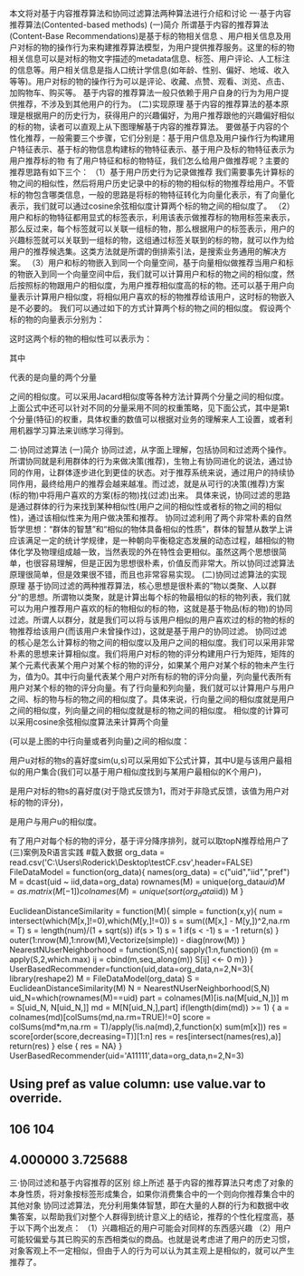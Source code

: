 本文将对基于内容推荐算法和协同过滤算法两种算法进行介绍和讨论 一·基于内容推荐算法(Contented-based methods)
(一)简介 
所谓基于内容的推荐算法(Content-Base Recommendations)是基于标的物相关信息 、用户相关信息及用户对标的物的操作行为来构建推荐算法模型，为用户提供推荐服务。这里的标的物相关信息可以是对标的物文字描述的metadata信息、标签、用户评论、人工标注的信息等。用户相关信息是指人口统计学信息(如年龄、性别、偏好、地域、收入等等)。用户对标的物的操作行为可以是评论、收藏、点赞、观看、浏览、点击、加购物车、购买等。 基于内容的推荐算法一般只依赖于用户自身的行为为用户提供推荐，不涉及到其他用户的行为。 
(二)实现原理 
基于内容的推荐算法的基本原理是根据用户的历史行为，获得用户的兴趣偏好，为用户推荐跟他的兴趣偏好相似的标的物，读者可以直观上从下图理解基于内容的推荐算法。 要做基于内容的个性化推荐，一般需要三个步骤，它们分别是：基于用户信息及用户操作行为构建用户特征表示、基于标的物信息构建标的物特征表示、基于用户及标的物特征表示为用户推荐标的物 有了用户特征和标的物特征，我们怎么给用户做推荐呢？主要的推荐思路有如下三个： 
（1）基于用户历史行为记录做推荐 我们需要事先计算标的物之间的相似性，然后将用户历史记录中的标的物的相似标的物推荐给用户。不管标的物包含哪类信息，一般的思路是将标的物特征转化为向量化表示，有了向量化表示，我们就可以通过cosine余弦相似度计算两个标的物之间的相似度了。 
（2）用户和标的物特征都用显式的标签表示，利用该表示做推荐标的物用标签来表示，那么反过来，每个标签就可以关联一组标的物，那么根据用户的标签表示，用户的兴趣标签就可以关联到一组标的物，这组通过标签关联到的标的物，就可以作为给用户的推荐候选集。这类方法就是所谓的倒排索引法，是搜索业务通用的解决方案。 
（3）用户和标的物嵌入到同一个向量空间，基于向量相似做推荐当用户和标的物嵌入到同一个向量空间中后，我们就可以计算用户和标的物之间的相似度，然后按照标的物跟用户的相似度，为用户推荐相似度高的标的物。还可以基于用户向量表示计算用户相似度，将相似用户喜欢的标的物推荐给该用户，这时标的物嵌入是不必要的。
我们可以通过如下的方式计算两个标的物之间的相似度。
假设两个标的物的向量表示分别为：


这时这两个标的物的相似性可以表示为：

其中

代表的是向量的两个分量

之间的相似度。可以采用Jacard相似度等各种方法计算两个分量之间的相似度。上面公式中还可以针对不同的分量采用不同的权重策略，见下面公式，其中是第t个分量(特征)的权重，具体权重的数值可以根据对业务的理解来人工设置，或者利用机器学习算法来训练学习得到。


二·协同过滤算法
(一)简介 
协同过滤，从字面上理解，包括协同和过滤两个操作。所谓协同就是利用群体的行为来做决策(推荐)，生物上有协同进化的说法，通过协同的作用，让群体逐步进化到更佳的状态。对于推荐系统来说，通过用户的持续协同作用，最终给用户的推荐会越来越准。而过滤，就是从可行的决策(推荐)方案(标的物)中将用户喜欢的方案(标的物)找(过滤)出来。 具体来说，协同过滤的思路是通过群体的行为来找到某种相似性(用户之间的相似性或者标的物之间的相似性)，通过该相似性来为用户做决策和推荐。 协同过滤利用了两个非常朴素的自然哲学思想：“群体的智慧”和“相似的物体具备相似的性质”，群体的智慧从数学上讲应该满足一定的统计学规律，是一种朝向平衡稳定态发展的动态过程，越相似的物体化学及物理组成越一致，当然表现的外在特性会更相似。虽然这两个思想很简单，也很容易理解，但是正因为思想很朴素，价值反而非常大。所以协同过滤算法原理很简单，但是效果很不错，而且也非常容易实现。
(二)协同过滤算法的实现原理 
基于协同过滤的两种推荐算法，核心思想是很朴素的”物以类聚、人以群分“的思想。所谓物以类聚，就是计算出每个标的物最相似的标的物列表，我们就可以为用户推荐用户喜欢的标的物相似的标的物，这就是基于物品(标的物)的协同过滤。所谓人以群分，就是我们可以将与该用户相似的用户喜欢过的标的物的标的物推荐给该用户(而该用户未曾操作过)，这就是基于用户的协同过滤。 协同过滤的核心是怎么计算标的物之间的相似度以及用户之间的相似度。我们可以采用非常朴素的思想来计算相似度。我们将用户对标的物的评分构建用户行为矩阵，矩阵的某个元素代表某个用户对某个标的物的评分，如果某个用户对某个标的物未产生行为，值为0。其中行向量代表某个用户对所有标的物的评分向量，列向量代表所有用户对某个标的物的评分向量。有了行向量和列向量，我们就可以计算用户与用户之间、标的物与标的物之间的相似度了。具体来说，行向量之间的相似度就是用户之间的相似度，列向量之间的相似度就是标的物之间的相似度。
相似度的计算可以采用cosine余弦相似度算法来计算两个向量

(可以是上图的中行向量或者列向量)之间的相似度：

用户u对标的物s的喜好度sim(u,s)可以采用如下公式计算，其中U是与该用户最相似的用户集合(我们可以基于用户相似度找到与某用户最相似的K个用户)，

是用户对标的物s的喜好度(对于隐式反馈为1，而对于非隐式反馈，该值为用户对标的物的评分)，

是用户与用户u的相似度。

有了用户对每个标的物的评分，基于评分降序排列，就可以取topN推荐给用户了
(三)案例及R语言实践
#载入数据
org_data = read.csv('C:\\Users\\Roderick\\Desktop\\testCF.csv',header=FALSE)
FileDataModel = function(org_data){
  names(org_data) = c("uid","iid","pref")
  M = dcast(uid ~ iid,data=org_data)
  rownames(M) = unique(org_data$uid)
  M = as.matrix(M[-1])
  colnames(M) = unique(sort(org_data$iid))
  M 
}

EuclideanDistanceSimilarity = function(M){
  simple = function(x,y){
    num = intersect(which(M[x,]!=0),which(M[y,]!=0)) 
    s = sum((M[x,] - M[y,])^2,na.rm = T)
    s = length(num)/(1 + sqrt(s))
    if(s > 1) s = 1
    if(s < -1) s = -1
    return(s)
  }
  outer(1:nrow(M),1:nrow(M),Vectorize(simple)) - diag(nrow(M))
}
NearestNUserNeighborhood = function(S,n){
  sapply(1:n,function(i) {m = apply(S,2,which.max)
  ij = cbind(m,seq_along(m))
  S[ij] <<- 0
  m})
}
UserBasedRecommender=function(uid,data=org_data,n=2,N=3){
  library(reshape2)
  M = FileDataModel(org_data)
  S = EuclideanDistanceSimilarity(M)
  N = NearestNUserNeighborhood(S,N) 
  uid_N=which(rownames(M)==uid)
  part = colnames(M)[is.na(M[uid_N,])] 
  m = S[uid_N, N[uid_N,]]
  md = M[N[uid_N,],part]
  if(length(dim(md)) >= 1) {
    a = colnames(md)[colSums(md,na.rm=TRUE)!=0]
    score = colSums(md*m,na.rm = T)/apply(!is.na(md),2,function(x) sum(m[x])) 
    res = score[order(score,decreasing=T)][1:n]
    res = res[intersect(names(res),a)]
    return(res)
  } else { res = NA}
}
UserBasedRecommender(uid='A11111',data=org_data,n=2,N=3)
## Using pref as value column: use value.var to override.
##      106      104 
## 4.000000 3.725688
三·协同过滤和基于内容推荐的区别 综上所述 基于内容的推荐算法只考虑了对象的本身性质，将对象按标签形成集合，如果你消费集合中的一个则向你推荐集合中的其他对象 协同过滤算法，充分利用集体智慧，即在大量的人群的行为和数据中收集答案，以帮助我们对整个人群得到统计意义上的结论，推荐的个性化程度高，基于以下两个出发点： （1）兴趣相近的用户可能会对同样的东西感兴趣 （2）用户可能较偏爱与其已购买的东西相类似的商品。也就是说考虑进了用户的历史习惯，对象客观上不一定相似，但由于人的行为可以认为其主观上是相似的，就可以产生推荐了。

